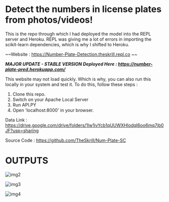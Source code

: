 # Detect the numbers in license plates from photos/videos!

This is the repo through which I had deployed the model into the REPL server and Heroku. REPL was giving me a lot of errors in importing the scikit-learn dependencies, which is why I shifted to Heroku.

 ~~Website : https://Number-Plate-Detection.theskrill.repl.co ~~

***MAJOR UPDATE - STABLE VERSION Deployed Here : https://number-plate-pred.herokuapp.com/***

This website may not load quickly. Which is why, you can also run this locally in your system and test it.
To do this, follow these steps : 
1. Clone this repo.
2. Switch on your Apache Local Server
3. Run API.PY
4. Open 'localhost:8000' in your browser.

Data Link : https://drive.google.com/drive/folders/1lw1ivYcb1qUUWXHIodql6oo6mq7jb0JF?usp=sharing

Source Code : https://github.com/TheSkrill/Num-Plate-SC

# OUTPUTS

![img2](https://user-images.githubusercontent.com/19779081/50811428-3c281e00-1334-11e9-91ea-1a4a18b6fff8.PNG)


![img3](https://user-images.githubusercontent.com/19779081/50811462-64178180-1334-11e9-84c8-8cbafed9349c.PNG)


![img4](https://user-images.githubusercontent.com/19779081/50811485-92955c80-1334-11e9-9ef9-1829d701b6f1.PNG)


